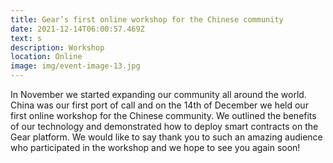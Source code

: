 ```yaml
---
title: Gear’s first online workshop for the Chinese community
date: 2021-12-14T06:00:57.469Z
text: s
description: Workshop
location: Online
image: img/event-image-13.jpg
---
```

In November we started expanding our community all around the world. China was our first port of call and on the 14th of December we held our first online workshop for the Chinese community. We outlined the benefits of our technology and demonstrated how to deploy smart contracts on the Gear platform. We would like to say thank you to such an amazing audience who participated in the workshop and we hope to see you again soon!
